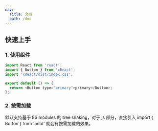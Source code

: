 ```yaml
---
nav:
  title: 文档
  path: /doc
---
```


## 快速上手

### 1. 使用组件

```js
import React from 'react';
import { Button } from 'xReact';
import 'xReact/dist/index.css';

export default () => {
  return <Button type="primary">primary</Button>;
};
```

### 2. 按需加载

默认支持基于 ES modules 的 tree shaking，对于 js 部分，直接引入 import { Button } from 'antd' 就会有按需加载的效果。
